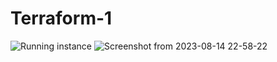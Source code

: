 # Terraform-1
![Running instance](https://github.com/mohabalinassar/Terraform-1/assets/29493773/89f2e338-7e42-4785-af3b-6d86ace69398)
![Screenshot from 2023-08-14 22-58-22](https://github.com/mohabalinassar/Terraform-1/assets/29493773/964e470f-f905-44d7-846a-8af0843e0f4c)
